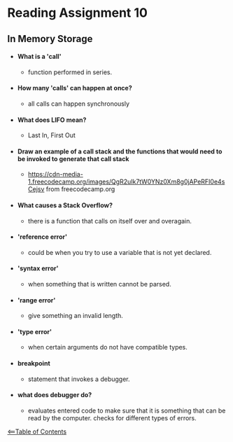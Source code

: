 # Reading Assignment 10
## In Memory Storage

- #### What is a 'call'
    - function performed in series.

- #### How many 'calls' can happen at once?
    - all calls can happen synchronously

- #### What does LIFO mean?
    - Last In, First Out

- #### Draw an example of a call stack and the functions that would need to be invoked to generate that call stack
    - https://cdn-media-1.freecodecamp.org/images/QgR2uIk7tW0YNz0Xm8g0jAPeRFI0e4sCejsv from freecodecamp.org

- #### What causes a Stack Overflow?
    - there is a function that calls on itself over and overagain.

- #### 'reference error'
    - could be when you try to use a variable that is not yet declared.

- #### 'syntax error'
    - when something that is written cannot be parsed.

- #### 'range error'
    - give something an invalid length.

- #### 'type error'
    - when certain arguments do not have compatible types.

- #### breakpoint
    - statement that invokes a debugger.

- #### what does debugger do?
    - evaluates entered code to make sure that it is something that can be read by the computer. checks for different types of errors.

[<==Table of Contents](TOC.three.md)